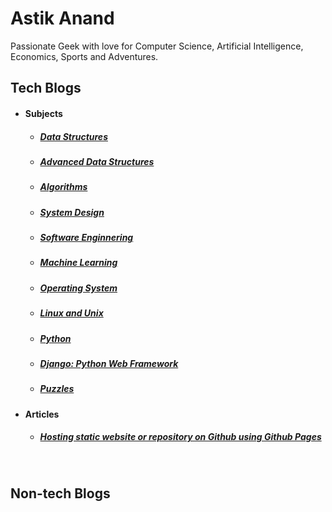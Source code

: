 # Astik Anand

Passionate Geek with love for Computer Science, Artificial Intelligence, Economics, Sports and Adventures.



## Tech Blogs

- #### Subjects
  
  - ##### [Data Structures](techblogs/1_data_structures)
  
  - ##### [Advanced Data Structures](techblogs/2_advanced_data_structures)

  - ##### [Algorithms](techblogs/3_algorithms)
  
  - ##### [System Design](techblogs/4_system_design)
  
  - ##### [Software Enginnering](techblogs/16_software_engineering)
  
  - ##### [Machine Learning](techblogs/5_machine_learning)
  
  - ##### [Operating System](techblogs/6_operating_system)

  - ##### [Linux and Unix](techblogs/9_linux_unix)

  - ##### [Python](techblogs/10_python)

  - ##### [Django: Python Web Framework](techblogs/12_django)

  - ##### [Puzzles](techblogs/14_puzzles)
  
  
    
  
- #### Articles

  - ##### [Hosting static website or repository on Github using Github Pages](github-pages-boilerplate)



<br>

## Non-tech Blogs

